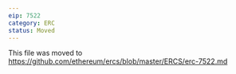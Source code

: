 ```yaml
---
eip: 7522
category: ERC
status: Moved
---
```


This file was moved to https://github.com/ethereum/ercs/blob/master/ERCS/erc-7522.md
